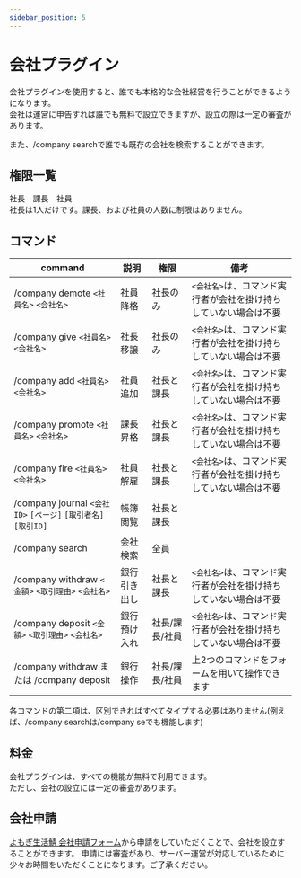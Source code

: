 ```yaml
---
sidebar_position: 5
---
```


# 会社プラグイン

会社プラグインを使用すると、誰でも本格的な会社経営を行うことができるようになります。  
会社は運営に申告すれば誰でも無料で設立できますが、設立の際は一定の審査があります。  

また、/company searchで誰でも既存の会社を検索することができます。  

## 権限一覧

社長　課長　社員  
社長は1人だけです。課長、および社員の人数に制限はありません。  

## コマンド

| command                                            | 説明     | 権限       | 備考                                 |
|----------------------------------------------------|--------|----------|------------------------------------|
| /company demote `<社員名>` `<会社名>`                    | 社員降格   | 社長のみ     | `<会社名>`は、コマンド実行者が会社を掛け持ちしていない場合は不要 |
| /company give `<社員名>` `<会社名>`                      | 社長移譲   | 社長のみ     | `<会社名>`は、コマンド実行者が会社を掛け持ちしていない場合は不要 |
| /company add `<社員名>` `<会社名>`                       | 社員追加   | 社長と課長    | `<会社名>`は、コマンド実行者が会社を掛け持ちしていない場合は不要 |
| /company promote  `<社員名>` `<会社名>`                  | 課長昇格   | 社長と課長    | `<会社名>`は、コマンド実行者が会社を掛け持ちしていない場合は不要 |
| /company fire  `<社員名>`  `<会社名>`                    | 社員解雇   | 社長と課長　   | `<会社名>`は、コマンド実行者が会社を掛け持ちしていない場合は不要 |
| /company journal `<会社ID>` `[ページ]` `[取引者名]` `[取引ID]` | 帳簿閲覧   | 社長と課長    |                                    |
| /company search                                    | 会社検索   | 全員       |                                    |
| /company withdraw `<金額>` `<取引理由>` `<会社名>`          | 銀行引き出し | 社長と課長    | `<会社名>`は、コマンド実行者が会社を掛け持ちしていない場合は不要 |
| /company deposit `<金額>` `<取引理由>` `<会社名>`           | 銀行預け入れ | 社長/課長/社員 | `<会社名>`は、コマンド実行者が会社を掛け持ちしていない場合は不要 |
| /company withdraw または /company deposit             | 銀行操作   | 社長/課長/社員 | 上2つのコマンドをフォームを用いて操作できます            |

各コマンドの第二項は、区別できればすべてタイプする必要はありません(例えば、/company searchは/company seでも機能します)

## 料金

会社プラグインは、すべての機能が無料で利用できます。  
ただし、会社の設立には一定の審査があります。  

## 会社申請

[よもぎ生活鯖 会社申請フォーム](https://forms.gle/dgVo6AP8DatV5DAr8)から申請をしていただくことで、会社を設立することができます。
申請には審査があり、サーバー運営が対応しているために少々お時間をいただくことになります。ご了承ください。
